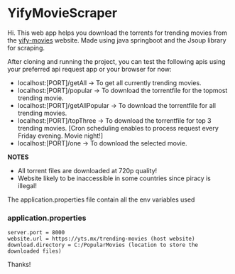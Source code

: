 # YifyMovieScraper

Hi. This web app helps you download the torrents for trending movies from the [yify-movies](yts.mx) website.
Made using java springboot and the Jsoup library for scraping.

After cloning and running the project, you can test the following apis using your preferred api request app or your browser for now:

- localhost:[PORT]/getAll -> To get all currently trending movies.
- localhost:[PORT]/popular -> To download the torrentfile for the topmost trending movie.
- localhost:[PORT]/getAllPopular -> To download the torrentfile for all trending movies.
- localhost:[PORT]/topThree -> To download the torrentfile for top 3 trending movies. [Cron scheduling enables to process request every Friday evening. Movie night!]
- localhost:[PORT]/one -> To download the selected movie.

**NOTES**

- All torrent files are downloaded at 720p quality!
- Website likely to be inaccessible in some countries since piracy is illegal!

The application.properties file contain all the env variables used

### application.properties

```
server.port = 8000
website.url = https://yts.mx/trending-movies (host website)
download.directory = C:/PopularMovies (location to store the downloaded files)

```

Thanks!
